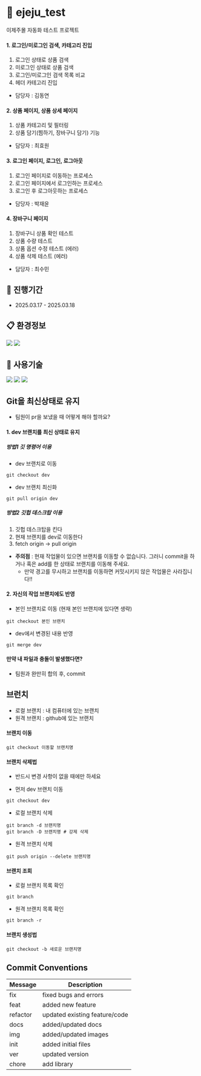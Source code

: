 # 🍊 ejeju_test

이제주몰 자동화 테스트 프로젝트

#### 1. 로그인/미로그인 검색, 카테고리 진입
1. 로그인 상태로 상품 검색
2. 미로그인 상태로 상품 검색
3. 로그인/미로그인 검색 목록 비교
4. 헤더 카테고리 진입
- 담당자 : 김동연

#### 2. 상품 페이지, 상품 상세 페이지
1. 상품 카테고리 및 필터링
2. 상품 담기(찜하기, 장바구니 담기) 기능
- 담당자 : 최효원

#### 3. 로그인 페이지, 로그인, 로그아웃
1. 로그인 페이지로 이동하는 프로세스
2. 로그인 페이지에서 로그인하는 프로세스
3. 로그인 후 로그아웃하는 프로세스
- 담당자 : 박재윤

#### 4. 장바구니 페이지
1. 장바구니 상품 확인 테스트
2. 상품 수량 테스트
3. 상품 옵션 수정 테스트 (에러)
4. 상품 삭제 테스트 (에러)
- 담당자 : 최수민


## 📅 진행기간
- 2025.03.17 - 2025.03.18

## 📋 환경정보
<img src="https://img.shields.io/badge/Google%20Chrome%20134ver-4285F4?style=for-the-badge&logo=GoogleChrome&logoColor=white">
<img src="https://img.shields.io/badge/Windows%2010-0078D6?style=for-the-badge&logo=windows&logoColor=white">

## 🔧 사용기술
<img src="https://img.shields.io/badge/python-3670A0?style=for-the-badge&logo=python&logoColor=ffdd54">
<img src="https://img.shields.io/badge/-selenium-%43B02A?style=for-the-badge&logo=selenium&logoColor=white">
<img src="https://img.shields.io/badge/pytest-%23ffffff.svg?style=for-the-badge&logo=pytest&logoColor=2f9fe3">

## Git을 최신상태로 유지
- 팀원이 pr을 보냈을 때 어떻게 해야 할까요?

#### 1. dev 브랜치를 최신 상태로 유지
##### 방법1 깃 명령어 이용
- dev 브랜치로 이동
```
git checkout dev
```
- dev 브랜치 최신화
```
git pull origin dev
```
##### 방법2 깃헙 데스크탑 이용
1. 깃헙 데스크탑을 킨다
2. 현재 브랜치를 dev로 이동한다
3. fetch origin -> pull origin

- **주의점** : 현재 작업물이 있으면 브랜치를 이동할 수 없습니다. 그러니 commit을 하거나 혹은 add를 한 상태로 브랜치를 이동해 주세요.
  - 만약 경고를 무시하고 브랜치를 이동하면 커밋시키지 않은 작업물은 사라집니다!!

#### 2. 자신의 작업 브랜치에도 반영
- 본인 브랜치로 이동 (현재 본인 브랜치에 있다면 생략)
```
git checkout 본인 브랜치
```
- dev에서 변경된 내용 반영
```
git merge dev
```

#### 만약 내 파일과 충돌이 발생했다면?
- 팀원과 완만히 합의 후, commit

## 브런치
- 로컬 브랜치 : 내 컴퓨터에 있는 브랜치
- 원격 브랜치 : github에 있는 브랜치

#### 브랜치 이동
```
git checkout 이동할 브랜치명
```

#### 브랜치 삭제법
- 반드시 변경 사항이 없을 때에만 하세요

- 먼저 dev 브랜치 이동
```
git checkout dev
```
- 로컬 브랜치 삭제
```
git branch -d 브랜치명
git branch -D 브랜치명 # 강제 삭제
```
- 원격 브랜치 삭제
```
git push origin --delete 브랜치명
```

#### 브랜치 조회
- 로컬 브랜치 목록 확인
```
git branch
```
- 원격 브랜치 목록 확인
```
git branch -r
```

#### 브랜치 생성법
```
git checkout -b 새로운 브랜치명
```


## Commit Conventions
| Message  | Description                   |
| -------- | ----------------------------- |
| fix      | fixed bugs and errors         |
| feat     | added new feature             |
| refactor | updated existing feature/code |
| docs     | added/updated docs            |
| img      | added/updated images          |
| init     | added initial files           |
| ver      | updated version               |
| chore    | add library                   |
